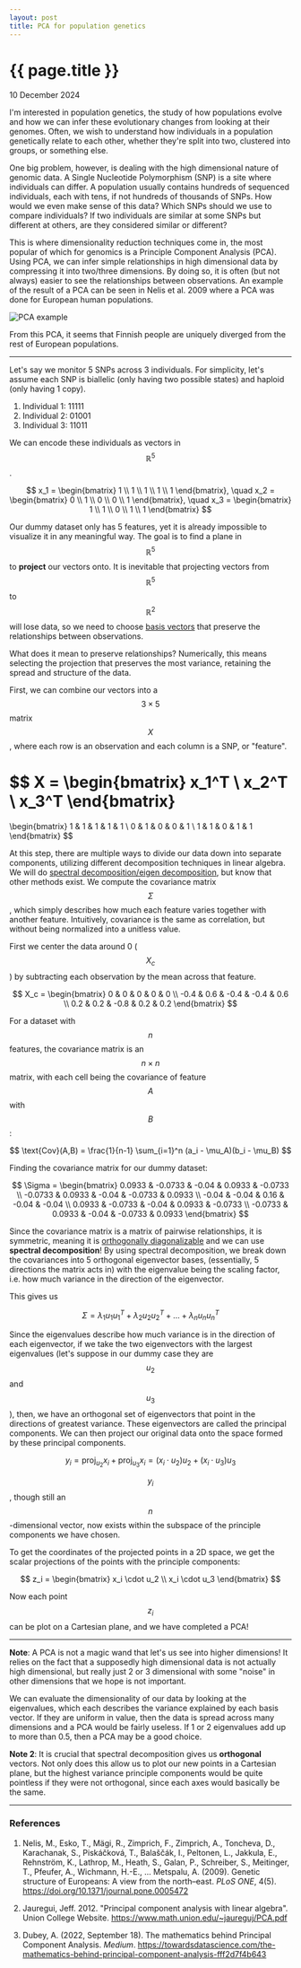 ```yaml
---
layout: post
title: PCA for population genetics
---
```


{{ page.title }}
================

<p class="meta">10 December 2024</p>

I'm interested in population genetics, the study of how populations evolve and how we can infer these evolutionary changes from looking at their genomes.  Often, we wish to understand how individuals in a population genetically relate to each other, whether they're split into two, clustered into groups, or something else.  

One big problem, however, is dealing with the high dimensional nature of genomic data.  A Single Nucleotide Polymorphism (SNP) is a site where individuals can differ.  A population usually contains hundreds of sequenced individuals, each with tens, if not hundreds of thousands of SNPs.  How would we even make sense of this data?  Which SNPs should we use to compare individuals?  If two individuals are similar at some SNPs but different at others, are they considered similar or different?  

This is where dimensionality reduction techniques come in, the most popular of which for genomics is a Principle Component Analysis (PCA).  Using PCA, we can infer simple relationships in high dimensional data by compressing it into two/three dimensions. By doing so, it is often (but not always) easier to see the relationships between observations. An example of the result of a PCA can be seen in Nelis et al. 2009 where a PCA was done for European human populations.

![PCA example](/images/pca_example.png)

From this PCA, it seems that Finnish people are uniquely diverged from the rest of European populations.  

---

Let's say we monitor 5 SNPs across 3 individuals. For simplicity, let's assume each SNP is biallelic (only having two possible states) and haploid (only having 1 copy).

1. Individual 1: 11111  
2. Individual 2: 01001  
3. Individual 3: 11011  

We can encode these individuals as vectors in $$\mathbb{R}^5$$.

$$
x_1 = \begin{bmatrix} 1 \\ 1 \\ 1 \\ 1 \\ 1 \end{bmatrix}, \quad
x_2 = \begin{bmatrix} 0 \\ 1 \\ 0 \\ 0 \\ 1 \end{bmatrix}, \quad
x_3 = \begin{bmatrix} 1 \\ 1 \\ 0 \\ 1 \\ 1 \end{bmatrix}
$$

Our dummy dataset only has 5 features, yet it is already impossible to visualize it in any meaningful way.  The goal is to find a plane in $$\mathbb{R}^5$$ to **project** our vectors onto. It is inevitable that projecting vectors from $$\mathbb{R}^5$$ to $$\mathbb{R}^2$$ will lose data, so we need to choose [basis vectors](https://en.wikipedia.org/wiki/Basis_(linear_algebra)) that preserve the relationships between observations.

What does it mean to preserve relationships? Numerically, this means selecting the projection that preserves the most variance, retaining the spread and structure of the data.

First, we can combine our vectors into a $$3 \times 5$$ matrix $$X$$, where each row is an observation and each column is a SNP, or "feature".

$$
X = 
\begin{bmatrix}
x_1^T \\
x_2^T \\
x_3^T
\end{bmatrix}
=
\begin{bmatrix}
1 & 1 & 1 & 1 & 1 \\
0 & 1 & 0 & 0 & 1 \\
1 & 1 & 0 & 1 & 1
\end{bmatrix}
$$

At this step, there are multiple ways to divide our data down into separate components, utilizing different decomposition techniques in linear algebra. We will do [spectral decomposition/eigen decomposition](https://en.wikipedia.org/wiki/Eigendecomposition_of_a_matrix), but know that other methods exist. We compute the covariance matrix $$\Sigma$$, which simply describes how much each feature varies together with another feature. Intuitively, covariance is the same as correlation, but without being normalized into a unitless value.  

First we center the data around 0 ($$X_c$$) by subtracting each observation by the mean across that feature.

$$
X_c = 
\begin{bmatrix}
0 & 0 & 0 & 0 & 0 \\
-0.4 & 0.6 & -0.4 & -0.4 & 0.6 \\
0.2 & 0.2 & -0.8 & 0.2 & 0.2
\end{bmatrix}
$$

For a dataset with $$n$$ features, the covariance matrix is an $$n \times n$$ matrix, with each cell being the covariance of feature $$A$$ with $$B$$:

$$
\text{Cov}(A,B) = \frac{1}{n-1} \sum_{i=1}^n (a_i - \mu_A)(b_i - \mu_B)
$$

Finding the covariance matrix for our dummy dataset:

$$
\Sigma = 
\begin{bmatrix}
0.0933 & -0.0733 & -0.04 & 0.0933 & -0.0733 \\
-0.0733 & 0.0933 & -0.04 & -0.0733 & 0.0933 \\
-0.04 & -0.04 & 0.16 & -0.04 & -0.04 \\
0.0933 & -0.0733 & -0.04 & 0.0933 & -0.0733 \\
-0.0733 & 0.0933 & -0.04 & -0.0733 & 0.0933
\end{bmatrix}
$$

Since the covariance matrix is a matrix of pairwise relationships, it is symmetric, meaning it is [orthogonally diagonalizable](https://en.wikipedia.org/wiki/Orthogonal_diagonalization) and we can use **spectral decomposition**! By using spectral decomposition, we break down the covariances into 5 orthogonal eigenvector bases, (essentially, 5 directions the matrix acts in) with the eigenvalue being the scaling factor, i.e. how much variance in the direction of the eigenvector.

This gives us

$$
\Sigma = \lambda_1 u_1 u_1^T + \lambda_2 u_2 u_2^T + \dots + \lambda_n u_n u_n^T
$$

Since the eigenvalues describe how much variance is in the direction of each eigenvector, if we take the two eigenvectors with the largest eigenvalues (let's suppose in our dummy case they are $$u_2$$ and $$u_3$$), then, we have an orthogonal set of eigenvectors that point in the directions of greatest variance. These eigenvectors are called the principal components. We can then project our original data onto the space formed by these principal components.

$$
y_i = \mathrm{proj}_{u_2} x_i + \mathrm{proj}_{u_3} x_i = (x_i \cdot u_2) u_2 + (x_i \cdot u_3) u_3
$$

$$y_i$$, though still an $$n$$-dimensional vector, now exists within the subspace of the principle components we have chosen.

To get the coordinates of the projected points in a 2D space, we get the scalar projections of the points with the principle components:

$$
z_i = \begin{bmatrix} x_i \cdot u_2 \\ x_i \cdot u_3 \end{bmatrix}
$$

Now each point $$z_i$$ can be plot on a Cartesian plane, and we have completed a PCA!

---

**Note**: A PCA is not a magic wand that let's us see into higher dimensions! It relies on the fact that a supposedly high dimensional data is not actually high dimensional, but really just 2 or 3 dimensional with some "noise" in other dimensions that we hope is not important.

We can evaluate the dimensionality of our data by looking at the eigenvalues, which each describes the variance explained by each basis vector. If they are uniform in value, then the data is spread across many dimensions and a PCA would be fairly useless. If 1 or 2 eigenvalues add up to more than 0.5, then a PCA may be a good choice.

**Note 2**: It is crucial that spectral decomposition gives us **orthogonal** vectors. Not only does this allow us to plot our new points in a Cartesian plane, but the highest variance principle components would be quite pointless if they were not orthogonal, since each axes would basically be the same.

---

### References

1. Nelis, M., Esko, T., Mägi, R., Zimprich, F., Zimprich, A., Toncheva, D., Karachanak, S., Piskáčková, T., Balaščák, I., Peltonen, L., Jakkula, E., Rehnström, K., Lathrop, M., Heath, S., Galan, P., Schreiber, S., Meitinger, T., Pfeufer, A., Wichmann, H.-E., … Metspalu, A. (2009). Genetic structure of Europeans: A view from the north–east. *PLoS ONE*, 4(5). https://doi.org/10.1371/journal.pone.0005472

2. Jauregui, Jeff. 2012. "Principal component analysis with linear algebra". Union College Website. https://www.math.union.edu/~jaureguj/PCA.pdf

3. Dubey, A. (2022, September 18). The mathematics behind Principal Component Analysis. *Medium*. https://towardsdatascience.com/the-mathematics-behind-principal-component-analysis-fff2d7f4b643

